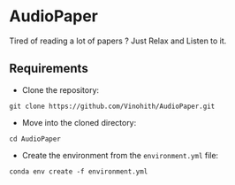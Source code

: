 # AudioPaper

Tired of reading a lot of papers ? Just Relax and Listen to it.

## Requirements

* Clone the repository:

```
git clone https://github.com/Vinohith/AudioPaper.git
```

* Move into the cloned directory:

```
cd AudioPaper
```

* Create the environment from the `environment.yml` file:

```
conda env create -f environment.yml
```
